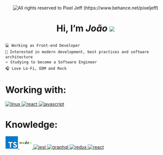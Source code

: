<p align="center">
  <img alt="All rights reserved to Pixel Jeff (https://www.behance.net/pixeljeff)" src="https://mir-s3-cdn-cf.behance.net/project_modules/fs/76d20189815001.5e01bd3580fc3.gif" />
</p>
<h1>
  <p align="center">
    Hi, I’m <i>João</i> <img src="https://img.icons8.com/doodle/48/000000/tea--v1.png"/>
  </p>
</h1>

<!-- 
<img align="left" src="https://mir-s3-cdn-cf.behance.net/project_modules/max_1200/783ff285743343.5d84ba592b6f6.gif" alt="All rights reserved to Pixel Jeff (https://www.behance.net/pixeljeff)" width="290" height="470" /> -->


```console
💻 Working as Front-end Developer
💖 Interested in modern development, best practices and software architecture
⭐ Studying to become a Software Engineer
🎧 Love Lo-Fi, EDM and Rock
```

<p align="left">
  <h1>Working with:</h1>
  <a href="https://www.linux.org/" target="_blank">
    <img src="https://img.icons8.com/color/144/000000/linux--v1.png" alt="linux" width="40" height="40"/>
  </a> 
  <a href="https://pt-br.reactjs.org/" target="_blank"> 
    <img src="https://reactnative.dev/img/header_logo.svg" alt="react" width="40" height="40"/>
  </a> 
  <a href="https://www.javascript.com/" target="_blank"> 
    <img src="https://img.icons8.com/color/48/000000/javascript--v1.png" alt="javascript" width="40" height="40"/>
  </a>

  

  
  <h1>Knowledge:</h1>
  <a href="https://www.typescriptlang.org/" target="_blank">
    <img src="https://raw.githubusercontent.com/devicons/devicon/master/icons/typescript/typescript-original.svg" alt="typescript" width="40" height="40"/>
  </a> 
  <a href="https://nodejs.org" target="_blank">
    <img src="https://raw.githubusercontent.com/devicons/devicon/master/icons/nodejs/nodejs-original-wordmark.svg" alt="nodejs" width="40" height="40"/> 
  </a> 
  <a href="https://jestjs.io" target="_blank">
    <img src="https://www.vectorlogo.zone/logos/jestjsio/jestjsio-icon.svg" alt="jest" width="40" height="40"/>
  </a> 
  <a href="https://graphql.org" target="_blank"> 
    <img src="https://www.vectorlogo.zone/logos/graphql/graphql-icon.svg" alt="graphql" width="40" height="40"/>
  </a>
  <a href="https://redux.js.org/" target="_blank"> 
    <img src="https://img.icons8.com/color/48/000000/redux.png" alt="redux" width="40" height="40"/>
  </a> 
    <a href="https://reactnative.dev/" target="_blank"> 
    <img src="https://reactnative.dev/img/header_logo.svg" alt="react" width="40" height="40"/>
  </a>
